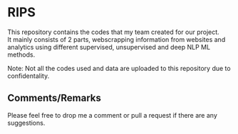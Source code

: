 # RIPS

This repository contains the codes that my team created for our project. \
It mainly consists of 2 parts, webscrapping information from websites and analytics using different supervised, unsupervised and deep NLP ML methods. 

Note: Not all the codes used and data are uploaded to this repository due to confidentality. 

## Comments/Remarks
Please feel free to drop me a comment or pull a request if there are any suggestions.
